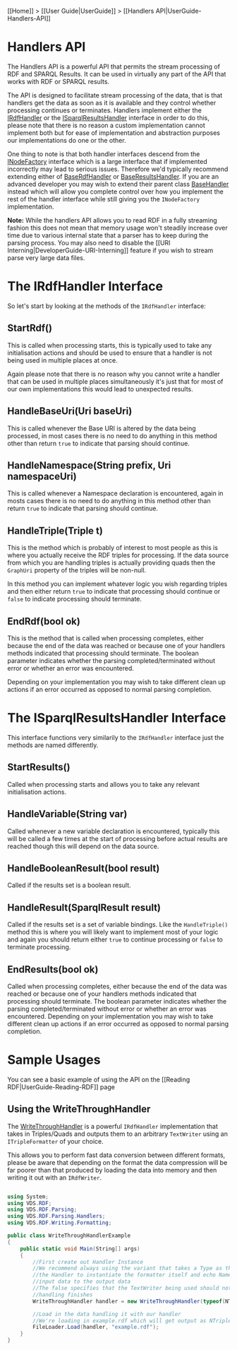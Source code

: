 [[Home]] > [[User Guide|UserGuide]] > [[Handlers API|UserGuide-Handlers-API]]

# Handlers API 

The Handlers API is a powerful API that permits the stream processing of RDF and SPARQL Results.  It can be used in virtually any part of the API that works with RDF or SPARQL results.

The API is designed to facilitate stream processing of the data, that is that handlers get the data as soon as it is available and they control whether processing continues or terminates. Handlers implement either the [IRdfHandler](https://dotnetrdf.github.io/api/html/T_VDS_RDF_Parsing_Handlers_IRdfHandler.htm) or the [ISparqlResultsHandler](https://dotnetrdf.github.io/api/html/T_VDS_RDF_Parsing_Handlers_ISparqlResultsHandler.htm) interface in order to do this, please note that there is no reason a custom implementation cannot implement both but for ease of implementation and abstraction purposes our implementations do one or the other.

One thing to note is that both handler interfaces descend from the [INodeFactory](https://dotnetrdf.github.io/api/html/T_VDS_RDF_INodeFactory.htm) interface which is a large interface that if implemented incorrectly may lead to serious issues. Therefore we'd typically recommend extending either of [BaseRdfHandler](https://dotnetrdf.github.io/api/html/T_VDS_RDF_Parsing_Handlers_BaseRdfHandler.htm) or [BaseResultsHandler](https://dotnetrdf.github.io/api/html/T_VDS_RDF_Parsing_Handlers_BaseResultsHandler.htm). If you are an advanced developer you may wish to extend their parent class [BaseHandler](https://dotnetrdf.github.io/api/html/T_VDS_RDF_Parsing_Handlers_BaseHandler.htm) instead which will allow you complete control over how you implement the rest of the handler interface while still giving you the `INodeFactory` implementation.

**Note:** While the handlers API allows you to read RDF in a fully streaming fashion this does not mean that memory usage won't steadily increase over time due to various internal state that a parser has to keep during the parsing process.  You may also need to disable the [[URI Interning|DeveloperGuide-URI-Interning]] feature if you wish to stream parse very large data files.

# The IRdfHandler Interface 

So let's start by looking at the methods of the `IRdfHandler` interface:

## StartRdf() 

This is called when processing starts, this is typically used to take any initialisation actions and should be used to ensure that a handler is not being used in multiple places at once.

Again please note that there is no reason why you cannot write a handler that can be used in multiple places simultaneously it's just that for most of our own implementations this would lead to unexpected results.

## HandleBaseUri(Uri baseUri) 

This is called whenever the Base URI is altered by the data being processed, in most cases there is no need to do anything in this method other than return `true` to indicate that parsing should continue.

## HandleNamespace(String prefix, Uri namespaceUri) 

This is called whenever a Namespace declaration is encountered, again in mosts cases there is no need to do anything in this method other than return `true` to indicate that parsing should continue.

## HandleTriple(Triple t) 

This is the method which is probably of interest to most people as this is where you actually receive the RDF triples for processing. If the data source from which you are handling triples is actually providing quads then the `GraphUri` property of the triples will be non-null.

In this method you can implement whatever logic you wish regarding triples and then either return `true` to indicate that processing should continue or `false` to indicate processing should terminate.

## EndRdf(bool ok) 

This is the method that is called when processing completes, either because the end of the data was reached or because one of your handlers methods indicated that processing should terminate. The boolean parameter indicates whether the parsing completed/terminated without error or whether an error was encountered. 

Depending on your implementation you may wish to take different clean up actions if an error occurred as opposed to normal parsing completion.

# The ISparqlResultsHandler Interface 

This interface functions very similarily to the `IRdfHandler` interface just the methods are named differently.

## StartResults() 

Called when processing starts and allows you to take any relevant initialisation actions.

## HandleVariable(String var) 

Called whenever a new variable declaration is encountered, typically this will be called a few times at the start of processing before actual results are reached though this will depend on the data source.

## HandleBooleanResult(bool result) 

Called if the results set is a boolean result.

## HandleResult(SparqlResult result) 

Called if the results set is a set of variable bindings. Like the `HandleTriple()` method this is where you will likely want to implement most of your logic and again you should return either `true` to continue processing or `false` to terminate processing.

## EndResults(bool ok) 

Called when processing completes, either because the end of the data was reached or because one of your handlers methods indicated that processing should terminate. The boolean parameter indicates whether the parsing completed/terminated without error or whether an error was encountered. Depending on your implementation you may wish to take different clean up actions if an error occurred as opposed to normal parsing completion.

# Sample Usages 

You can see a basic example of using the API on the [[Reading RDF|UserGuide-Reading-RDF]] page

## Using the WriteThroughHandler 

The [WriteThroughHandler](https://dotnetrdf.github.io/api/html/T_VDS_RDF_Parsing_Handlers_WriteThroughHandler.htm) is a powerful `IRdfHandler` implementation that takes in Triples/Quads and outputs them to an arbitrary `TextWriter` using an `ITripleFormatter` of your choice.

This allows you to perform fast data conversion between different formats, please be aware that depending on the format the data compression will be far poorer than that produced by loading the data into memory and then writing it out with an `IRdfWriter`.

```csharp

using System;
using VDS.RDF;
using VDS.RDF.Parsing;
using VDS.RDF.Parsing.Handlers;
using VDS.RDF.Writing.Formatting;

public class WriteThroughHandlerExample
{
	public static void Main(String[] args)
	{
		//First create out Handler Instance
		//We recommend always using the variant that takes a Type as this allows
		//the Handler to instantiate the formatter itself and echo Namespaces from the
		//input data to the output data
		//The false specifies that the TextWriter being used should not be closed when
		//handling finishes
		WriteThroughHandler handler = new WriteThroughHandler(typeof(NTriplesFormatter), Console.Out, false);

		//Load in the data handling it with our handler
		//We're loading in example.rdf which will get output as NTriples to the Console
		FileLoader.Load(handler, "example.rdf");
	}
}
```